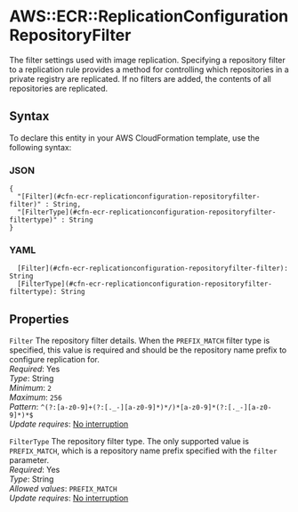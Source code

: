 # AWS::ECR::ReplicationConfiguration RepositoryFilter<a name="aws-properties-ecr-replicationconfiguration-repositoryfilter"></a>

The filter settings used with image replication\. Specifying a repository filter to a replication rule provides a method for controlling which repositories in a private registry are replicated\. If no filters are added, the contents of all repositories are replicated\.

## Syntax<a name="aws-properties-ecr-replicationconfiguration-repositoryfilter-syntax"></a>

To declare this entity in your AWS CloudFormation template, use the following syntax:

### JSON<a name="aws-properties-ecr-replicationconfiguration-repositoryfilter-syntax.json"></a>

```
{
  "[Filter](#cfn-ecr-replicationconfiguration-repositoryfilter-filter)" : String,
  "[FilterType](#cfn-ecr-replicationconfiguration-repositoryfilter-filtertype)" : String
}
```

### YAML<a name="aws-properties-ecr-replicationconfiguration-repositoryfilter-syntax.yaml"></a>

```
  [Filter](#cfn-ecr-replicationconfiguration-repositoryfilter-filter): String
  [FilterType](#cfn-ecr-replicationconfiguration-repositoryfilter-filtertype): String
```

## Properties<a name="aws-properties-ecr-replicationconfiguration-repositoryfilter-properties"></a>

`Filter` <a name="cfn-ecr-replicationconfiguration-repositoryfilter-filter"></a>
The repository filter details\. When the `PREFIX_MATCH` filter type is specified, this value is required and should be the repository name prefix to configure replication for\.  
_Required_: Yes  
_Type_: String  
_Minimum_: `2`  
_Maximum_: `256`  
_Pattern_: `^(?:[a-z0-9]+(?:[._-][a-z0-9]*)*/)*[a-z0-9]*(?:[._-][a-z0-9]*)*$`  
_Update requires_: [No interruption](https://docs.aws.amazon.com/AWSCloudFormation/latest/UserGuide/using-cfn-updating-stacks-update-behaviors.html#update-no-interrupt)

`FilterType` <a name="cfn-ecr-replicationconfiguration-repositoryfilter-filtertype"></a>
The repository filter type\. The only supported value is `PREFIX_MATCH`, which is a repository name prefix specified with the `filter` parameter\.  
_Required_: Yes  
_Type_: String  
_Allowed values_: `PREFIX_MATCH`  
_Update requires_: [No interruption](https://docs.aws.amazon.com/AWSCloudFormation/latest/UserGuide/using-cfn-updating-stacks-update-behaviors.html#update-no-interrupt)
